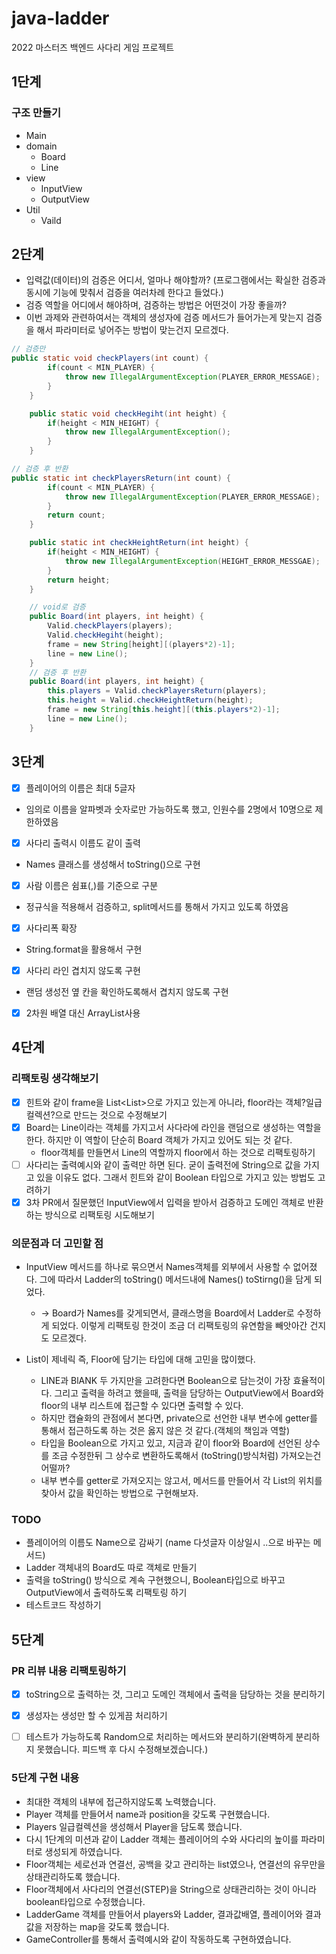 # java-ladder
2022 마스터즈 백엔드 사다리 게임 프로젝트

## 1단계

### 구조 만들기

- Main</br>
- domain</br>
    - Board</br>
    - Line</br>
- view</br>
    - InputView</br>
    - OutputView</br>
- Util</br>
    - Vaild</br>

## 2단계

- 입력값(데이터)의 검증은 어디서, 얼마나 해야할까? (프로그램에서는 확실한 검증과 동시에 기능에 맞춰서 검증을 여러차례 한다고 들었다.)
- 검증 역할을 어디에서 해야하며, 검증하는 방법은 어떤것이 가장 좋을까?
- 이번 과제와 관련하여서는 객체의 생성자에 검증 메서드가 들어가는게 맞는지 검증을 해서 파라미터로 넣어주는 방법이 맞는건지 모르겠다. 
```java
// 검증만
public static void checkPlayers(int count) {
        if(count < MIN_PLAYER) {
            throw new IllegalArgumentException(PLAYER_ERROR_MESSAGE);
        }
    }

    public static void checkHegiht(int height) {
        if(height < MIN_HEIGHT) {
            throw new IllegalArgumentException();
        }
    }
```

```java
// 검증 후 반환
public static int checkPlayersReturn(int count) {
        if(count < MIN_PLAYER) {
            throw new IllegalArgumentException(PLAYER_ERROR_MESSAGE);
        }
        return count;
    }

    public static int checkHeightReturn(int height) {
        if(height < MIN_HEIGHT) {
            throw new IllegalArgumentException(HEIGHT_ERROR_MESSGAE);
        }
        return height;
    }
```

```java
    // void로 검증
    public Board(int players, int height) {
        Valid.checkPlayers(players);
        Valid.checkHegiht(height);
        frame = new String[height][(players*2)-1];
        line = new Line();
    }
    // 검증 후 반환
    public Board(int players, int height) {
        this.players = Valid.checkPlayersReturn(players);
        this.height = Valid.checkHeightReturn(height);
        frame = new String[this.height][(this.players*2)-1];
        line = new Line();
    }
```

## 3단계

- [x] 플레이어의 이름은 최대 5글자
- 임의로 이름을 알파벳과 숫자로만 가능하도록 했고, 인원수를 2명에서 10명으로 제한하였음

- [x] 사다리 출력시 이름도 같이 출력
- Names 클래스를 생성해서 toString()으로 구현

- [x] 사람 이름은 쉼표(,)를 기준으로 구분
- 정규식을 적용해서 검증하고, split메서드를 통해서 가지고 있도록 하였음

- [x] 사다리폭 확장
- String.format을 활용해서 구현

- [x] 사다리 라인 겹치지 않도록 구현
- 랜덤 생성전 옆 칸을 확인하도록해서 겹치지 않도록 구현

- [x] 2차원 배열 대신 ArrayList사용

## 4단계

### 리팩토링 생각해보기

- [x] 힌트와 같이 frame을 List<List<String>>으로 가지고 있는게 아니라, floor라는 객체?일급컬렉션?으로 만드는 것으로 수정해보기
- [x] Board는 Line이라는 객체를 가지고서 사다라에 라인을 랜덤으로 생성하는 역할을 한다. 하지만 이 역할이 단순히 Board 객체가 가지고 있어도 되는 것 같다.
  * floor객체를 만들면서 Line의 역할까지 floor에서 하는 것으로 리팩토링하기 
- [ ] 사다리는 출력예시와 같이 출력만 하면 된다. 굳이 출력전에 String으로 값을 가지고 있을 이유도 없다. 그래서 힌트와 같이 Boolean 타입으로 가지고 있는 방법도 고려하기
- [x] 3차 PR에서 질문했던 InputView에서 입력을 받아서 검증하고 도메인 객체로 반환하는 방식으로 리팩토링 시도해보기

### 의문점과 더 고민할 점
* InputView 메서드를 하나로 묶으면서 Names객체를 외부에서 사용할 수 없어졌다. 그에 따라서 Ladder의 toString() 메서드내에 Names() toStirng()을 담게 되었다. 
  * -> Board가 Names를 갖게되면서, 클래스명을 Board에서 Ladder로 수정하게 되었다. 이렇게 리팩토링 한것이 조금 더 리팩토링의 유연함을 빼앗아간 건지도 모르겠다.

* List이 제네릭 즉, Floor에 담기는 타입에 대해 고민을 많이했다.
  * LINE과 BlANK 두 가지만을 고려한다면 Boolean으로 담는것이 가장 효율적이다. 그리고 출력을 하려고 했을때, 출력을 담당하는 OutputView에서 Board와 floor의 내부 리스트에 접근할 수 있다면 출력할 수 있다.
  * 하지만 캡슐화의 관점에서 본다면, private으로 선언한 내부 변수에 getter를 통해서 접근하도록 하는 것은 옳지 않은 것 같다.(객체의 책임과 역할)
  * 타입을 Boolean으로 가지고 있고, 지금과 같이 floor와 Board에 선언된 상수를 조금 수정한뒤 그 상수로 변환하도록해서 (toString()방식처럼) 가져오는건 어떨까?
  * 내부 변수를 getter로 가져오지는 않고서, 메서드를 만들어서 각 List의 위치를 찾아서 값을 확인하는 방법으로 구현해보자.

### TODO
* 플레이어의 이름도 Name으로 감싸기 (name 다섯글자 이상일시 ..으로 바꾸는 메서드)
* Ladder 객체내의 Board도 따로 객체로 만들기
* 출력을 toString() 방식으로 계속 구현했으니, Boolean타입으로 바꾸고 OutputView에서 출력하도록 리팩토링 하기
* 테스트코드 작성하기

## 5단계

### PR 리뷰 내용 리팩토링하기
- [x] toString으로 출력하는 것, 그리고 도메인 객체에서 출력을 담당하는 것을 분리하기
- [x] 생성자는 생성만 할 수 있게끔 처리하기
- [ ] 테스트가 가능하도록 Random으로 처리하는 메서드와 분리하기(완벽하게 분리하지 못했습니다. 피드백 후 다시 수정해보겠습니다.)


### 5단계 구현 내용
* 최대한 객체의 내부에 접근하지않도록 노력했습니다.
* Player 객체를 만들어서 name과 position을 갖도록 구현했습니다.
* Players 일급컬렉션을 생성해서 Player을 담도록 했습니다.
* 다시 1단계의 미션과 같이 Ladder 객체는 플레이어의 수와 사다리의 높이를 파라미터로 생성되게 하였습니다.
* Floor객체는 세로선과 연결선, 공백을 갖고 관리하는 list였으나, 연결선의 유무만을 상태관리하도록 했습니다.
* Floor객체에서 사다리의 연결선(STEP)을 String으로 상태관리하는 것이 아니라 boolean타입으로 수정했습니다.
* LadderGame 객체를 만들어서 players와 Ladder, 결과값배열, 플레이어와 결과값을 저장하는 map을 갖도록 했습니다.
* GameController를 통해서 출력예시와 같이 작동하도록 구현하였습니다.

